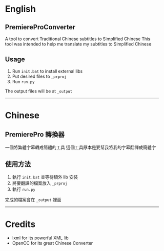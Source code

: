 # English

## PremiereProConverter
A tool to convert Traditional Chinese subtitles to Simplified Chinese
This tool was intended to help me translate my subtitles to Simplified Chinese

## Usage
1. Run `init.bat` to install external libs
2. Put desired files to `_prproj`
3. Run `run.py`

The output files will be at `_output`

---

# Chinese

## PremierePro 轉換器
一個將繁體字幕轉成簡體的工具
這個工具原本是要幫我將我的字幕翻譯成簡體字

## 使用方法
1. 執行 `init.bat` 並等待額外 lib 安裝
2. 將要翻譯的檔案放入 `_prproj`
3. 執行 `run.py`

完成的檔案會在 `_output` 裡面

---

# Credits
- lxml for its powerful XML lib
- OpenCC for its great Chinese Converter
